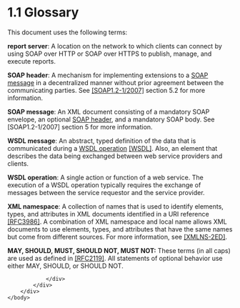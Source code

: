 <html dir="LTR" xmlns:mshelp="http://msdn.microsoft.com/mshelp" xmlns:ddue="http://ddue.schemas.microsoft.com/authoring/2003/5" xmlns:xlink="http://www.w3.org/1999/xlink" xmlns:tool="http://www.microsoft.com/tooltip">
    <head>
        <meta http-equiv="Content-Type" content="text/html; CHARSET=utf-8"></meta>
        <meta name="save" content="history"></meta>
        <title>1.1 Glossary</title>
        <xml>
            <mshelp:toctitle title="1.1 Glossary"></mshelp:toctitle>
            <mshelp:rltitle title="[MS-RSWSSFA]: Glossary"></mshelp:rltitle>
            <mshelp:keyword index="A" term="74870060-537e-429d-95e1-0b0783092fb6"></mshelp:keyword>
            <mshelp:attr name="DCSext.ContentType" value="open specification"></mshelp:attr>
            <mshelp:attr name="AssetID" value="74870060-537e-429d-95e1-0b0783092fb6"></mshelp:attr>
            <mshelp:attr name="TopicType" value="kbRef"></mshelp:attr>
            <mshelp:attr name="DCSext.Title" value="[MS-RSWSSFA]: Glossary" />
        </xml>
    </head>
    <body>
        <div id="header">
            <h1 class="heading">1.1 Glossary</h1>
        </div>
        <div id="mainSection">
            <div id="mainBody">
                <div id="allHistory" class="saveHistory"></div>
                <div id="sectionSection0" class="section" name="collapseableSection">
                    

<p>This document uses the following terms:</p>

<p><a id="gt_cbdd3a12-e9ec-43e2-ac97-9c47f171f96a" /><b>report server</b>: A location
on the network to which clients can connect by using SOAP over HTTP or SOAP
over HTTPS to publish, manage, and execute reports.</a></p>

<p><a id="gt_093a0af2-e71c-40fc-a484-d2f802da0277" /><b>SOAP header</b>: A mechanism
for implementing extensions to a </a><a href="74870060-537e-429d-95e1-0b0783092fb6.html#gt_96185df3-4677-478c-b239-f72fcf514c59">SOAP message</a> in a
decentralized manner without prior agreement between the communicating parties.
See <a href="https://go.microsoft.com/fwlink/?LinkId=94664">[SOAP1.2-1/2007]</a>
section 5.2 for more information.</p>

<p><a id="gt_96185df3-4677-478c-b239-f72fcf514c59" /><b>SOAP message</b>: An XML
document consisting of a mandatory SOAP envelope, an optional </a><a href="74870060-537e-429d-95e1-0b0783092fb6.html#gt_093a0af2-e71c-40fc-a484-d2f802da0277">SOAP header</a>, and a
mandatory SOAP body. See [SOAP1.2-1/2007] section 5 for more information.</p>

<p><a id="gt_d5ccdf11-3f53-4118-a845-dfaca61838fb" /><b>WSDL message</b>: An
abstract, typed definition of the data that is communicated during a </a><a href="74870060-537e-429d-95e1-0b0783092fb6.html#gt_3f81265d-5456-4bfe-b795-ac5bf522b299">WSDL operation</a> <a href="https://go.microsoft.com/fwlink/?LinkId=90577">[WSDL]</a>. Also, an
element that describes the data being exchanged between web service providers
and clients.</p>

<p><a id="gt_3f81265d-5456-4bfe-b795-ac5bf522b299" /><b>WSDL operation</b>: A single
action or function of a web service. The execution of a WSDL operation
typically requires the exchange of messages between the service requestor and
the service provider.</a></p>

<p><a id="gt_485f05b3-df3b-45ac-b8bf-d05f5d185a24" /><b>XML namespace</b>: A
collection of names that is used to identify elements, types, and attributes in
XML documents identified in a URI reference </a><a href="https://go.microsoft.com/fwlink/?LinkId=90453">[RFC3986]</a>. A
combination of XML namespace and local name allows XML documents to use
elements, types, and attributes that have the same names but come from
different sources. For more information, see <a href="https://go.microsoft.com/fwlink/?LinkId=90602">[XMLNS-2ED]</a>.</p>

<p><b>MAY,
SHOULD, MUST, SHOULD NOT, MUST NOT:</b> These terms (in all caps) are used as
defined in <a href="https://go.microsoft.com/fwlink/?LinkId=90317">[RFC2119]</a>.
All statements of optional behavior use either MAY, SHOULD, or SHOULD NOT.</p>


                </div>
            </div>
        </div>
    </body>
</html>